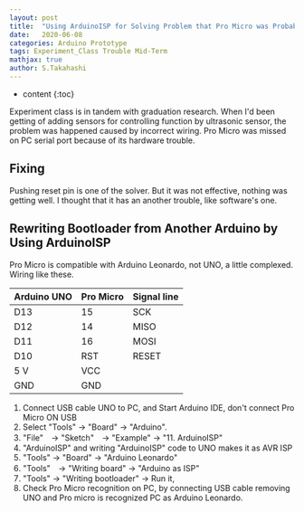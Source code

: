 ```yaml
---
layout: post
title:  "Using ArduinoISP for Solving Problem that Pro Micro was Probably Broken by High Voltage"
date:   2020-06-08
categories: Arduino Prototype
tags: Experiment_Class Trouble Mid-Term
mathjax: true
author: S.Takahashi
---
```


* content
{:toc}

Experiment class is in tandem with graduation research. When I'd been getting of adding sensors for controlling function by ultrasonic sensor, the problem was happened caused by incorrect wiring. Pro Micro was missed on PC serial port because of its hardware trouble.

## Fixing

Pushing reset pin is one of the solver. But it was not effective, nothing was getting well. I thought that it has an another trouble, like software's one.

## Rewriting Bootloader from Another Arduino by Using ArduinoISP

Pro Micro is compatible with Arduino Leonardo, not UNO, a little complexed. Wiring like these.





| Arduino UNO | Pro Micro | Signal line |
|-------------|-----------|-------------|
| D13         | 15        | SCK         |
| D12         | 14        | MISO        |
| D11         | 16        | MOSI        |
| D10         | RST       | RESET       |
| 5 V         | VCC       |             |
| GND         | GND       |             |

1. Connect USB cable UNO to PC, and Start Arduino IDE, don't connect Pro Micro ON USB
2. Select "Tools" → "Board" → "Arduino".
3. "File"　→ "Sketch"　→ "Example" → "11. ArduinoISP"
4. "ArduinoISP" and writing "ArduinoISP" code to UNO makes it as AVR  ISP
5. "Tools" → "Board" → "Arduino Leonardo"
6. "Tools"　→ "Writing board" → "Arduino as ISP"
7. "Tools" → "Writing bootloader" → Run it, 
8. Check Pro Micro recognition on PC, by connecting USB cable removing UNO and Pro micro is recognized PC as Arduino Leonardo.